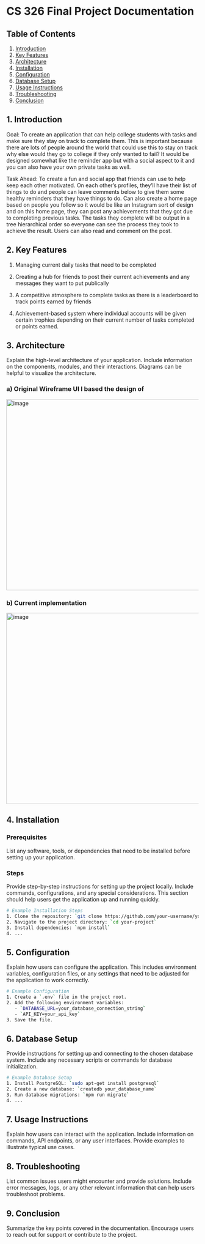 # CS 326 Final Project Documentation

## Table of Contents
1. [Introduction](#introduction)
2. [Key Features](#key-features)
3. [Architecture](#architecture)
4. [Installation](#installation)
5. [Configuration](#configuration)
6. [Database Setup](#database-setup)
7. [Usage Instructions](#usage-instructions)
8. [Troubleshooting](#troubleshooting)
9. [Conclusion](#conclusion)

## 1. Introduction <a name="introduction"></a>

Goal: To create an application that can help college students with tasks and make sure they stay on track to complete them. This is important because there are lots of people around the world that could use this to stay on track why else would they go to college if they only wanted to fail? It would be designed somewhat like the reminder app but with a social aspect to it and you can also have your own private tasks as well.

Task Ahead: To create a fun and social app that friends can use to help keep each other motivated. On each other’s profiles, they’ll have their list of things to do and people can leave comments below to give them some healthy reminders that they have things to do. Can also create a home page based on people you follow so it would be like an Instagram sort of design and on this home page, they can post any achievements that they got due to completing previous tasks. The tasks they complete will be output in a tree hierarchical order so everyone can see the process they took to achieve the result. Users can also read and comment on the post. 


## 2. Key Features <a name="key-features"></a>

1) Managing current daily tasks that need to be completed

3) Creating a hub for friends to post their current achievements and any messages they want to put publically

4) A competitive atmosphere to complete tasks as there is a leaderboard to track points earned by friends

5) Achievement-based system where individual accounts will be given certain trophies depending on their current number of tasks completed or points earned.


## 3. Architecture <a name="architecture"></a>

Explain the high-level architecture of your application. Include information on the components, modules, and their interactions. Diagrams can be helpful to visualize the architecture.

### a) Original Wireframe UI I based the design of
<img height="500" width="1000" position ="center" alt="image" src="https://github.com/soccermaganti/CS326FinalProject/assets/87458991/91cb3bb3-2475-4df6-a5e2-17b3786bb2cf">



### b) Current implementation
<img height="500" width="1000" position ="center" alt="image" src="https://github.com/soccermaganti/CS326FinalProject/assets/87458991/49d4c159-f062-4d10-9821-55684134aa46">


## 4. Installation <a name="installation"></a>

### Prerequisites

List any software, tools, or dependencies that need to be installed before setting up your application.

### Steps

Provide step-by-step instructions for setting up the project locally. Include commands, configurations, and any special considerations. This section should help users get the application up and running quickly.

```bash
# Example Installation Steps
1. Clone the repository: `git clone https://github.com/your-username/your-project.git`
2. Navigate to the project directory: `cd your-project`
3. Install dependencies: `npm install`
4. ...
```

## 5. Configuration <a name="configuration"></a>

Explain how users can configure the application. This includes environment variables, configuration files, or any settings that need to be adjusted for the application to work correctly.

```bash
# Example Configuration
1. Create a `.env` file in the project root.
2. Add the following environment variables:
   - `DATABASE_URL=your_database_connection_string`
   - `API_KEY=your_api_key`
3. Save the file.
```

## 6. Database Setup <a name="database-setup"></a>

Provide instructions for setting up and connecting to the chosen database system. Include any necessary scripts or commands for database initialization.

```bash
# Example Database Setup
1. Install PostgreSQL: `sudo apt-get install postgresql`
2. Create a new database: `createdb your_database_name`
3. Run database migrations: `npm run migrate`
4. ...
```

## 7. Usage Instructions <a name="usage-instructions"></a>

Explain how users can interact with the application. Include information on commands, API endpoints, or any user interfaces. Provide examples to illustrate typical use cases.

## 8. Troubleshooting <a name="troubleshooting"></a>

List common issues users might encounter and provide solutions. Include error messages, logs, or any other relevant information that can help users troubleshoot problems.

## 9. Conclusion <a name="conclusion"></a>

Summarize the key points covered in the documentation. Encourage users to reach out for support or contribute to the project.

